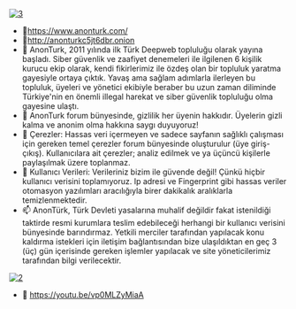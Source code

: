  <a href="https://ibb.co/RB948mW"><img src="https://i.ibb.co/qWdF6fw/3.jpg" alt="3" border="0"></a>
- 👋https://www.anonturk.com/
- 👋http://anonturkc5jt6dbr.onion
- 👋 AnonTurk, 2011 yılında ilk Türk Deepweb topluluğu olarak yayına başladı. Siber güvenlik ve zaafiyet denemeleri ile ilgilenen 6 kişilik kurucu ekip olarak, kendi fikirlerimiz ile özdeş olan bir topluluk yaratma gayesiyle ortaya çıktık. Yavaş ama sağlam adımlarla ilerleyen bu topluluk, üyeleri ve yönetici ekibiyle beraber bu uzun zaman diliminde Türkiye'nin en önemli illegal harekat ve siber güvenlik topluluğu olma gayesine ulaştı. 
- 👀 AnonTurk forum bünyesinde, gizlilik her üyenin hakkıdır. Üyelerin gizli kalma ve anonim olma hakkına saygı duyuyoruz!
- 🌱 Çerezler: Hassas veri içermeyen ve sadece sayfanın sağlıklı çalışması için gereken temel çerezler forum bünyesinde oluşturulur (üye giriş-çıkış). Kullanıcılara ait çerezler; analiz edilmek ve ya üçüncü kişilerle paylaşılmak üzere toplanmaz.
- 💞️ Kullanıcı Verileri: Verileriniz bizim ile güvende değil! Çünkü hiçbir kullanıcı verisini toplamıyoruz. Ip adresi ve Fingerprint gibi hassas veriler otomasyon yazılımları aracılığıyla birer dakikalık aralıklarla temizlenmektedir.
- 📫 AnonTürk, Türk Devleti yasalarına muhalif değildir fakat istenildiği taktirde resmi kurumlara teslim edebileceği herhangi bir kullanıcı verisini bünyesinde barındırmaz. Yetkili merciler tarafından yapılacak konu kaldırma istekleri için iletişim bağlantısından bize ulaşıldıktan en geç 3 (üç) gün içerisinde gereken işlemler yapılacak ve site yöneticilerimiz tarafından bilgi verilecektir. 


<a href="https://ibb.co/nbndx6J"><img src="https://i.ibb.co/vHQy0Vn/2.jpg" alt="2" border="0"></a>

- 💞️   https://youtu.be/vp0MLZyMiaA
